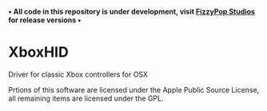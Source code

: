 **&bull; All code in this repository is under development, visit [FizzyPop Studios](http://github.com/FizzyPopStudios) for release versions &bull;**

# XboxHID
Driver for classic Xbox controllers for OSX


Prtions of this software are licensed under the Apple Public Source License, all remaining items are licensed under the GPL.
